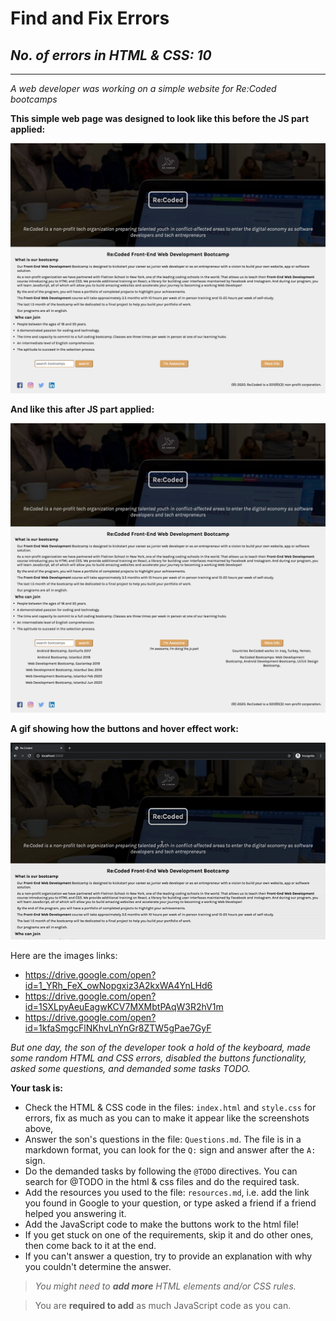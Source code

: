 # Find and Fix Errors
## _No. of errors in HTML & CSS: **10**_
---

_A web developer was working on a simple website for Re:Coded bootcamps_


**This simple web page was designed to look like this before the JS part applied:**

![Without JS Screenshot](imgs/codingChallenge1.png)

**And like this after JS part applied:**

![With JS Screenshot](imgs/codingChallenge2.png)

**A gif showing how the buttons and hover effect work:**

![GIF Screenshot](imgs/codingChallenge.gif)

Here are the images links:
- https://drive.google.com/open?id=1_YRh_FeX_owNopgxiz3A2kxWA4YnLHd6
- https://drive.google.com/open?id=1SXLpyAeuEagwKCV7MXMbtPAqW3R2hV1m
- https://drive.google.com/open?id=1kfaSmgcFlNKhvLnYnGr8ZTW5gPae7GyF


_But one day, the son of the developer took a hold of the keyboard, made some random HTML and CSS errors, disabled the buttons functionality, asked some questions, and demanded some tasks TODO._


**Your task is:**
- Check the HTML & CSS code in the files: `index.html` and `style.css` for errors, fix as much as you can to make it appear like the screenshots above, 
- Answer the son's questions in the file: `Questions.md`. The file is in a markdown format, you can look for the `Q:` sign and answer after the `A:` sign.
- Do the demanded tasks by following the `@TODO` directives. You can search for @TODO in the html & css files and do the required task.
- Add the resources you used to the file: `resources.md`, i.e. add the link you found in Google to your question, or type asked a friend if a friend helped you answering it.
- Add the JavaScript code to make the buttons work to the html file!
- If you get stuck on one of the requirements, skip it and do other ones, then come back to it at the end.
- If you can't answer a question, try to provide an explanation with why you couldn't determine the answer. 


> _You might need to **add more** HTML elements and/or CSS rules._

> You are **required to add** as much JavaScript code as you can.